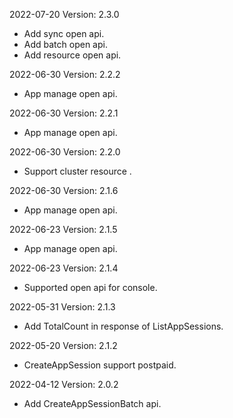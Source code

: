 2022-07-20 Version: 2.3.0
- Add sync open api.
- Add batch open api.
- Add resource open api.

2022-06-30 Version: 2.2.2
- App manage open api.

2022-06-30 Version: 2.2.1
- App manage open api.

2022-06-30 Version: 2.2.0
- Support cluster resource .

2022-06-30 Version: 2.1.6
- App manage open api.

2022-06-23 Version: 2.1.5
- App manage open api.

2022-06-23 Version: 2.1.4
- Supported open api for console.

2022-05-31 Version: 2.1.3
- Add TotalCount in response of ListAppSessions.

2022-05-20 Version: 2.1.2
- CreateAppSession support postpaid.

2022-04-12 Version: 2.0.2
- Add CreateAppSessionBatch api.


